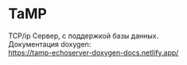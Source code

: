 # TaMP

TCP/ip Сервер, с поддержкой базы данных. \
Документация doxygen: \
https://tamp-echoserver-doxygen-docs.netlify.app/
